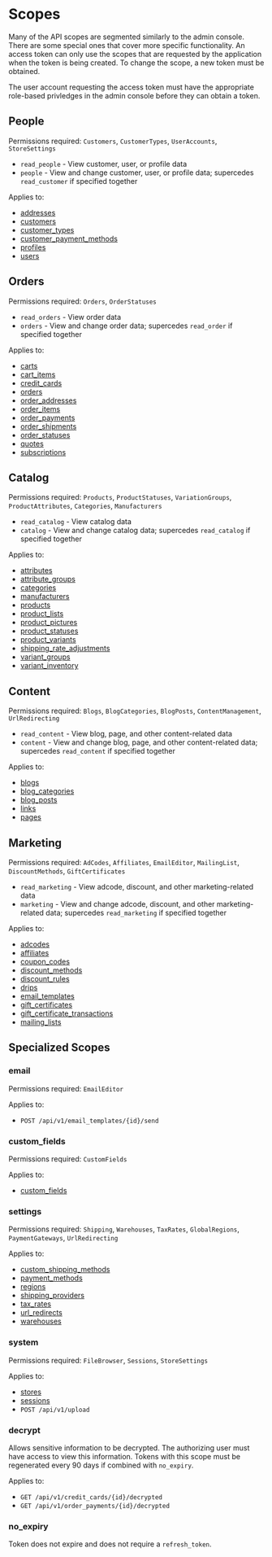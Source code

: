 Scopes
======

Many of the API scopes are segmented similarly to the admin console. There are some special ones that cover more specific functionality. An access token can only use the scopes that are requested by the application when the token is being created. To change the scope, a new token must be obtained.

The user account requesting the access token must have the appropriate role-based privledges in the admin console before they can obtain a token.

People
------

Permissions required: `Customers`, `CustomerTypes`, `UserAccounts`, `StoreSettings`

* `read_people` - View customer, user, or profile data
* `people` - View and change customer, user, or profile data; supercedes `read_customer` if specified together

Applies to:

* [addresses](docs/resources/addresses.md)
* [customers](docs/resources/customers.md)
* [customer_types](docs/resources/customer_types.md)
* [customer_payment_methods](docs/resources/customer_payment_methods.md)
* [profiles](docs/resources/profiles.md)
* [users](docs/resources/users.md)

Orders
------

Permissions required: `Orders`, `OrderStatuses`

* `read_orders` - View order data
* `orders` - View and change order data; supercedes `read_order` if specified together

Applies to:

* [carts](docs/resources/carts.md)
* [cart_items](docs/resources/cart_items.md)
* [credit_cards](docs/resources/credit_cards.md)
* [orders](docs/resources/orders.md)
* [order_addresses](docs/resources/order_addresses.md)
* [order_items](docs/resources/order_items.md)
* [order_payments](docs/resources/order_payments.md)
* [order_shipments](docs/resources/order_shipments.md)
* [order_statuses](docs/resources/order_statuses.md)
* [quotes](docs/resources/quotes.md)
* [subscriptions](docs/resources/subscriptions.md)

Catalog
-------

Permissions required: `Products`, `ProductStatuses`, `VariationGroups`, `ProductAttributes`, `Categories`, `Manufacturers`

* `read_catalog` - View catalog data
* `catalog` - View and change catalog data; supercedes `read_catalog` if specified together

Applies to:

* [attributes](docs/resources/attributes.md)
* [attribute_groups](docs/resources/attribute_groups.md)
* [categories](docs/resources/categories.md)
* [manufacturers](docs/resources/manufacturers.md)
* [products](docs/resources/products.md)
* [product_lists](docs/resources/product_lists.md)
* [product_pictures](docs/resources/product_pictures.md)
* [product_statuses](docs/resources/product_statuses.md)
* [product_variants](docs/resources/product_variants.md)
* [shipping_rate_adjustments](resource/shipping_rate_adjustments.md)
* [variant_groups](docs/resources/variant_groups.md)
* [variant_inventory](docs/resources/variant_inventory.md)

Content
-------

Permissions required: `Blogs`, `BlogCategories`, `BlogPosts`, `ContentManagement`, `UrlRedirecting`

* `read_content` - View blog, page, and other content-related data
* `content` - View and change blog, page, and other content-related data; supercedes `read_content` if specified together

Applies to:

* [blogs](docs/resources/blogs.md)
* [blog_categories](docs/resources/blog_categories.md)
* [blog_posts](docs/resources/blog_posts.md)
* [links](docs/resources/links.md)
* [pages](docs/resources/pages.md)

Marketing
---------

Permissions required: `AdCodes`, `Affiliates`, `EmailEditor`, `MailingList`, `DiscountMethods`, `GiftCertificates`

* `read_marketing` - View adcode, discount, and other marketing-related data
* `marketing` - View and change adcode, discount, and other marketing-related data; supercedes `read_marketing` if specified together

Applies to:

* [adcodes](docs/resources/adcodes.md)
* [affiliates](docs/resources/affiliates.md)
* [coupon_codes](docs/resources/coupon_codes.md)
* [discount_methods](docs/resources/discount_methods.md)
* [discount_rules](docs/resources/discount_rules.md)
* [drips](docs/resources/drips.md)
* [email_templates](docs/resources/email_templates.md)
* [gift_certificates](docs/resources/gift_certificates.md)
* [gift_certificate_transactions](docs/resources/gift_certificate_transactions.md)
* [mailing_lists](docs/resources/mailing_lists.md)

Specialized Scopes
------------------

### email

Permissions required: `EmailEditor`

Applies to:

* `POST /api/v1/email_templates/{id}/send`

### custom_fields

Permissions required: `CustomFields`

Applies to:

* [custom_fields](docs/resources/custom_fields.md)

### settings

Permissions required: `Shipping`, `Warehouses`, `TaxRates`, `GlobalRegions`, `PaymentGateways`, `UrlRedirecting`

Applies to:

* [custom_shipping_methods](docs/resources/custom_shipping_methods.md)
* [payment_methods](docs/resources/payment_methods.md)
* [regions](docs/resources/regions.md)
* [shipping_providers](docs/resources/shipping_providers.md)
* [tax_rates](docs/resources/tax_rates.md)
* [url_redirects](docs/resources/url_redirects.md)
* [warehouses](docs/resources/warehouses.md)

### system

Permissions required: `FileBrowser`, `Sessions`, `StoreSettings`

Applies to:

* [stores](docs/resources/stores.md)
* [sessions](docs/resources/sessions.md)
* `POST /api/v1/upload`

### decrypt

Allows sensitive information to be decrypted. The authorizing user must have access to view this information. Tokens with this scope must be regenerated every 90 days if combined with `no_expiry`.

Applies to:

* `GET /api/v1/credit_cards/{id}/decrypted`
* `GET /api/v1/order_payments/{id}/decrypted`

### no_expiry

Token does not expire and does not require a `refresh_token`.
